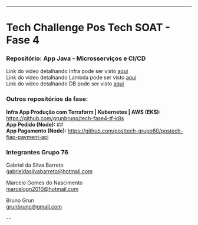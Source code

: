 -----
# Tech Challenge Pos Tech SOAT - Fase 4
### Repositório: App Java - Microsserviços e CI/CD

Link do vídeo detalhando Infra pode ser visto <a href="https://www.youtube.com/watch?v=AzamHlOm1KM" target="_blank">aqui</a> <br>
Link do vídeo detalhando Lambda pode ser visto <a href="#" target="_blank">aqui</a> <br>
Link do vídeo detalhando DB pode ser visto <a href="#" target="_blank">aqui</a> <br>

### Outros repositórios da fase:
<b> Infra App Produção com Terraform | Kubernetes | AWS (EKS): </b> https://github.com/grunbruno/tech-fase4-tf-k8s <br>
<b> App Pedido (Node): </b> ## <br>
<b> App Pagamento (Node): </b> https://github.com/posttech-grupo60/postech-fiap-payment-api <br>

### Integrantes Grupo 76

Gabriel da Silva Barreto<br>
gabrieldasilvabarreto@hotmail.com

Marcelo Gomes do Nascimento <br>
marcelogn2010@hotmail.com

Bruno Grun <br>
grunbruno@gmail.com


--
